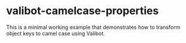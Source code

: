 # valibot-camelcase-properties
This is a minimal working example that demonstrates how to transform object keys to camel case using Valibot.
